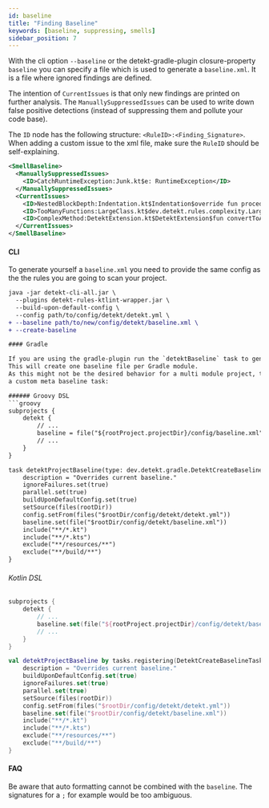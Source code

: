 ```yaml
---
id: baseline
title: "Finding Baseline"
keywords: [baseline, suppressing, smells]
sidebar_position: 7
---
```


With the cli option `--baseline` or the detekt-gradle-plugin closure-property `baseline` you can specify a file which is used to generate a `baseline.xml`.
It is a file where ignored findings are defined.

The intention of `CurrentIssues` is that only new findings are printed on further analysis.
The `ManuallySuppressedIssues` can be used to write down false positive detections (instead of suppressing them and pollute your code base).

The `ID` node has the following structure: `<RuleID>:<Finding_Signature>`.
When adding a custom issue to the xml file, make sure the `RuleID` should be self-explaining.

```xml
<SmellBaseline>
  <ManuallySuppressedIssues>
    <ID>CatchRuntimeException:Junk.kt$e: RuntimeException</ID>
  </ManuallySuppressedIssues>
  <CurrentIssues>
    <ID>NestedBlockDepth:Indentation.kt$Indentation$override fun procedure(node: ASTNode)</ID>
    <ID>TooManyFunctions:LargeClass.kt$dev.detekt.rules.complexity.LargeClass.kt</ID>
    <ID>ComplexMethod:DetektExtension.kt$DetektExtension$fun convertToArguments(): MutableList&lt;String&gt;</ID>
  </CurrentIssues>
</SmellBaseline>
```

#### CLI
To generate yourself a `baseline.xml` you need to provide the same config as the the rules you are going to scan your project.

```diff
java -jar detekt-cli-all.jar \
  --plugins detekt-rules-ktlint-wrapper.jar \
  --build-upon-default-config \
  --config path/to/config/detekt/detekt.yml \
+ --baseline path/to/new/config/detekt/baseline.xml \
+ --create-baseline

#### Gradle

If you are using the gradle-plugin run the `detektBaseline` task to generate yourself a `baseline.xml`.
This will create one baseline file per Gradle module.
As this might not be the desired behavior for a multi module project, think about implementing
a custom meta baseline task:

###### Groovy DSL
```groovy
subprojects {
    detekt {
        // ...
        baseline = file("${rootProject.projectDir}/config/baseline.xml")
        // ...
    }
}

task detektProjectBaseline(type: dev.detekt.gradle.DetektCreateBaselineTask) {
    description = "Overrides current baseline."
    ignoreFailures.set(true)
    parallel.set(true)
    buildUponDefaultConfig.set(true)
    setSource(files(rootDir))
    config.setFrom(files("$rootDir/config/detekt/detekt.yml"))
    baseline.set(file("$rootDir/config/detekt/baseline.xml"))
    include("**/*.kt")
    include("**/*.kts")
    exclude("**/resources/**")
    exclude("**/build/**")
}
```

###### Kotlin DSL
```kotlin
subprojects {
    detekt {
        // ...
        baseline.set(file("${rootProject.projectDir}/config/detekt/baseline.xml"))
        // ...
    }
}

val detektProjectBaseline by tasks.registering(DetektCreateBaselineTask::class) {
    description = "Overrides current baseline."
    buildUponDefaultConfig.set(true)
    ignoreFailures.set(true)
    parallel.set(true)
    setSource(files(rootDir))
    config.setFrom(files("$rootDir/config/detekt/detekt.yml"))
    baseline.set(file("$rootDir/config/detekt/baseline.xml"))
    include("**/*.kt")
    include("**/*.kts")
    exclude("**/resources/**")
    exclude("**/build/**")
}
```

#### FAQ

Be aware that auto formatting cannot be combined with the `baseline`.
The signatures for a `;` for example would be too ambiguous.
